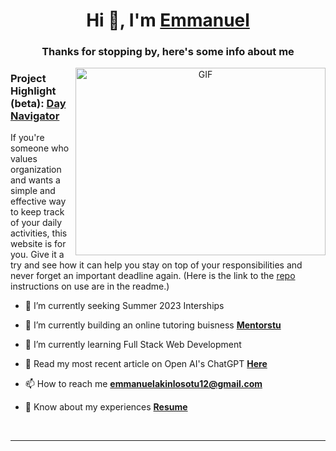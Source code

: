 <h1 align="center">Hi 👋, I'm <a href="https://emanakin.github.io/CSS-Website/" target="blank">Emmanuel</a></h1>
<h3 align="center">Thanks for stopping by, here's some info about me</h3>


<a target="_blank" align="center">
  <img align="right" top="500" height="300" width="400" alt="GIF" src="https://media.giphy.com/media/SWoSkN6DxTszqIKEqv/giphy.gif">
</a>

<h3> Project Highlight (beta): <a href="https://day-navigator.herokuapp.com" target="blank">Day Navigator</a> </h3>
If you're someone who values organization and wants a simple and effective way to keep track of your daily activities, this website is for you. Give it a try and see how it can help you stay on top of your responsibilities and never forget an important deadline again. (Here is the link to the <a href="https://github.com/emanakin/Blog-Website">repo</a> instructions on use are in the readme.)

- 🔭 I’m currently seeking Summer 2023 Interships

- 🌱 I’m currently building an online tutoring buisness **<a href="https://www.mentorstu.com/" target="blank">Mentorstu</a>**

- 🌱 I’m currently learning Full Stack Web Development </a>


- 📝 Read my most recent article on Open AI's ChatGPT **<a href="https://www.mentorstu.com/post/wilfrid-laurier-university-students-beware-chat-ais-are-coming-for-our-jobs" target="blank">Here</a>**

- 📫 How to reach me **emmanuelakinlosotu12@gmail.com**

- 📄 Know about my experiences **<a href="" target="blank">Resume</a>**
<br/>

 

---


